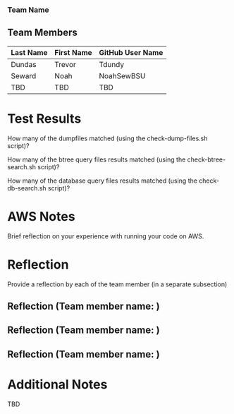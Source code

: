 ### Team Name
## Team Members

| Last Name | First Name | GitHub User Name |
|-----------|------------|------------------|
| Dundas    | Trevor     | Tdundy           |
| Seward    | Noah       | NoahSewBSU       |
| TBD       | TBD        | TBD              |

# Test Results
How many of the dumpfiles matched (using the check-dump-files.sh script)?

How many of the btree query files results matched (using the check-btree-search.sh script)?

How many of the database query files results matched (using the check-db-search.sh script)?


# AWS Notes
Brief reflection on your experience with running your code on AWS.

# Reflection

Provide a reflection by each of the team member (in a separate subsection)

## Reflection (Team member name: )
## Reflection (Team member name: )
## Reflection (Team member name: )

# Additional Notes
TBD   

